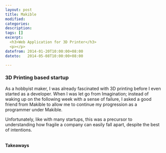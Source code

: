 ```yaml
---
layout: post
title: Makible 
modified:
categories: 
description: 
tags: []
excerpt: 
  <h3>Web Application for 3D Printer</h3>
  <p></p>
datefrom: 2014-01-20T10:00:00+08:00
dateto:   2014-05-08T10:00:00+08:00

---
```


### 3D Printing based startup

As a hobbyist maker, I was already fascinated with 3D printing before I even started as a developer.
When I was let go from Imagination; instead of waking up on the following week with a sense of failure, 
I asked a good friend from Makible to allow me to continue my progression as a programmer under Makible.

Unfortunately, like with many startups, this was a precursor to understanding how fragile a company can easily fall apart, despite the best of intentions.

<figure>
  <img src="/" alt="">
  <figcaption></figcaption>
</figure>



#### Takeaways

